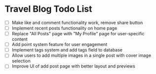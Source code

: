 # Travel Blog Todo List

- [ ] Make like and comment functionality work, remove share button
- [ ] Implement recent posts functionality on home page
- [ ] Replace "All Posts" page with "My Profile" page for user-specific content
- [ ] Add point system feature for user engagement
- [ ] Implement tags system and add tags field to database
- [ ] Allow users to add multiple images in a single post with cover image selection
- [ ] Improve UI of add post page with better layout and previews
